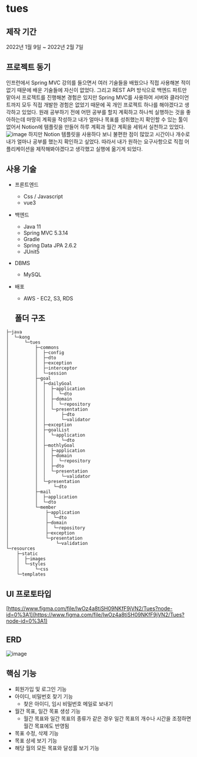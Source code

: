 # tues

## 제작 기간
2022년 1월 9일 ~ 2022년 2월 7일
## 프로젝트 동기
인프런에서 Spring MVC 강의를 들으면서 여러 기술들을 배웠으나 직접 사용해본 적이 없기 때문에 배운 기술들에 자신이 없었다. 그리고 REST API 방식으로 백엔드 파트만 맡아서 프로젝트를 진행해본 경험은 있지만 Spring MVC를 사용하여 서버와 클라이언트까지 모두 직접 개발한 경험은 없었기 때문에 꼭 개인 프로젝트 하나를 해야겠다고 생각하고 있었다. 
원래 공부하기 전에 어떤 공부를 할지 계획하고 하나씩 실행하는 것을 좋아하는데 마땅히 계획을 작성하고 내가 얼마나 목표를 성취했는지 확인할 수 있는 툴이 없어서 Notion에 템플릿을 만들어 하루 계획과 월간 계획을 세워서 실천하고 있었다.
![image](https://user-images.githubusercontent.com/68289543/155852064-486acd16-c4a8-49f4-89bf-5202b60cb9b4.png)
하지만 Notion 템플릿을 사용하다 보니 불편한 점이 많았고 시간이나 개수로 내가 얼마나 공부를 했는지 확인하고 싶었다. 따라서 내가 원하는 요구사항으로 직접 어플리케이션을 제작해봐야겠다고 생각했고 실행에 옮기게 되었다.
## 사용 기술
- 프론트엔드
    - Css / Javascript
    - vue3
- 백엔드
    - Java 11
    - Spring MVC 5.3.14
    - Gradle
    - Spring Data JPA 2.6.2
    - JUnit5
- DBMS
    - MySQL
- 배포
    - AWS - EC2, S3, RDS
    
  ## 폴더 구조

```vim
├─java
│  └─kong
│      └─tues
│          ├─commons
│          │  ├─config
│          │  ├─dto
│          │  ├─exception
│          │  ├─interceptor
│          │  └─session
│          ├─goal
│          │  ├─dailyGoal
│          │  │  ├─application
│          │  │  │  └─dto
│          │  │  ├─domain
│          │  │  │  └─repository
│          │  │  └─presentation
│          │  │      ├─dto
│          │  │      └─validator
│          │  ├─exception
│          │  ├─goalList
│          │  │  └─application
│          │  │      └─dto
│          │  ├─mothlyGoal
│          │  │  ├─application
│          │  │  ├─domain
│          │  │  │  └─repository
│          │  │  ├─dto
│          │  │  └─presentation
│          │  │      └─validator
│          │  └─presentation
│          │      └─dto
│          ├─mail
│          │  ├─application
│          │  └─dto
│          └─member
│              ├─application
│              │  └─dto
│              ├─domain
│              │  └─repository
│              ├─exception
│              └─presentation
│                  └─validation
└─resources
    ├─static
    │  ├─images
    │  └─styles
    │      └─css
    └─templates
  ```
## UI 프로토타입
[https://www.figma.com/file/IwOz4a8tiSH09NKfF9jVN2/Tues?node-id=0%3A1](https://www.figma.com/file/IwOz4a8tiSH09NKfF9jVN2/Tues?node-id=0%3A1)

## ERD
![image](https://user-images.githubusercontent.com/68289543/184105008-5d0dce81-3e92-4998-864b-874ebd2f0bb0.png)

## 핵심 기능
- 회원가입 및 로그인 기능
- 아이디, 비밀번호 찾기 기능
    - 찾은 아이디, 임시 비밀번호 메일로 보내기
- 월간 목표, 일간 목표 생성 기능
    - 월간 목표와 일간 목표의 종류가 같은 경우 일간 목표의 개수나 시간을 조정하면 월간 목표에도 반영됨
- 목표 수정, 삭제 기능
- 목표 상세 보기 기능
- 해당 월의 모든 목표와 달성률 보기 기능

